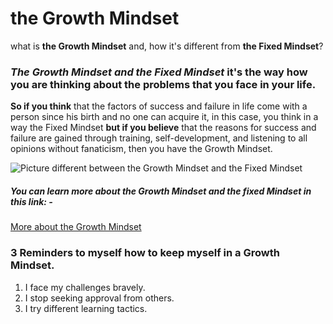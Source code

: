 # the Growth Mindset

what is **the Growth Mindset** and, how it's different from **the Fixed Mindset**?
### ***The Growth Mindset and the Fixed Mindset*** it's the way how you are thinking about the problems that you face in your life.

**So if you think** that the factors of success and failure in life come with a person since his birth and no one can acquire it, in this case, you think in a way the Fixed Mindset **but if you believe** that the reasons for success and failure are gained through training, self-development, and listening to all opinions without fanaticism, then you have the Growth Mindset.

![Picture different between the Growth Mindset and the Fixed Mindset](https://thumbs.dreamstime.com/z/big-head-human-think-growth-mindset-different-fixed-concept-vector-182446761.jpg)

##### You can learn more about the Growth Mindset and the fixed Mindset in this link: -
[More about the Growth Mindset](https://www.youtube.com/watch?v=-71zdXCMU6A)

### 3 Reminders to myself how to keep myself in a Growth Mindset.

1. I face my challenges bravely.
2. I stop seeking approval from others.
4. I try different learning tactics.